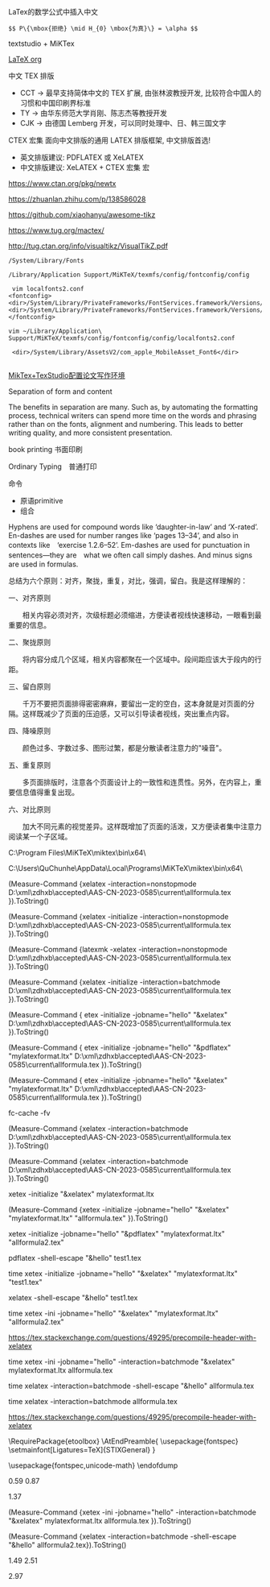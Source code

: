 
LaTex的数学公式中插入中文
```
$$ P\{\mbox{拒绝} \mid H_{0} \mbox{为真}\} = \alpha $$
```

textstudio + MiKTex

[LaTeX org](https://latex.org)

中文 TEX 排版
* CCT → 最早支持简体中文的 TEX 扩展, 由张林波教授开发, 比较符合中国人的习惯和中国印刷界标准
* TY → 由华东师范大学肖刚、陈志杰等教授开发
* CJK → 由德国 Lemberg 开发，可以同时处理中、日、韩三国文字


CTEX 宏集 面向中文排版的通用 LATEX 排版框架, 中文排版首选!
* 英文排版建议: PDFLATEX 或 XeLATEX
* 中文排版建议: XeLATEX + CTEX 宏集 宏



https://www.ctan.org/pkg/newtx

https://zhuanlan.zhihu.com/p/138586028

https://github.com/xiaohanyu/awesome-tikz

https://www.tug.org/mactex/


http://tug.ctan.org/info/visualtikz/VisualTikZ.pdf


```
/System/Library/Fonts

/Library/Application Support/MiKTeX/texmfs/config/fontconfig/config

 vim localfonts2.conf   
<fontconfig>
<dir>/System/Library/PrivateFrameworks/FontServices.framework/Versions/A/Resources/Fonts/Subsets</dir>
<dir>/System/Library/PrivateFrameworks/FontServices.framework/Versions/A/Resources/Fonts/Subsets</dir>
</fontconfig>

```


```
vim ~/Library/Application\ Support/MiKTeX/texmfs/config/fontconfig/config/localfonts2.conf

 <dir>/System/Library/AssetsV2/com_apple_MobileAsset_Font6</dir>
 
```

[MikTex+TexStudio配置论文写作环境](https://zhuanlan.zhihu.com/p/42844087)



Separation of form and content

The benefits in separation are many. Such as, by automating the formatting process, technical writers can spend more time on the words and phrasing rather than on the fonts, alignment and numbering. This leads to better writing quality, and more consistent presentation.

book printing 书面印刷

Ordinary Typing　普通打印

命令
* 原语primitive
* 组合

Hyphens are used for compound words like ‘daughter-in-law’ and ‘X-rated’. En-dashes are used for number ranges like ‘pages 13–34’, and also in contexts like　‘exercise 1.2.6–52’. Em-dashes are used for punctuation in sentences—they are　what we often call simply dashes. And minus signs are used in formulas.


总结为六个原则：对齐，聚拢，重复，对比，强调，留白。我是这样理解的：

一、对齐原则

　　相关内容必须对齐，次级标题必须缩进，方便读者视线快速移动，一眼看到最重要的信息。

二、聚拢原则

　　将内容分成几个区域，相关内容都聚在一个区域中。段间距应该大于段内的行距。

三、留白原则

　　千万不要把页面排得密密麻麻，要留出一定的空白，这本身就是对页面的分隔。这样既减少了页面的压迫感，又可以引导读者视线，突出重点内容。

四、降噪原则

　　颜色过多、字数过多、图形过繁，都是分散读者注意力的"噪音"。

五、重复原则

　　多页面排版时，注意各个页面设计上的一致性和连贯性。另外，在内容上，重要信息值得重复出现。

六、对比原则

　　加大不同元素的视觉差异。这样既增加了页面的活泼，又方便读者集中注意力阅读某一个子区域。


C:\Program Files\MiKTeX\miktex\bin\x64\

C:\Users\QuChunhe\AppData\Local\Programs\MiKTeX\miktex\bin\x64\


(Measure-Command {xelatex -interaction=nonstopmode D:\xml\zdhxb\accepted\AAS-CN-2023-0585\current\allformula.tex }).ToString()


(Measure-Command {xelatex -initialize -interaction=nonstopmode D:\xml\zdhxb\accepted\AAS-CN-2023-0585\current\allformula.tex }).ToString()



(Measure-Command {latexmk -xelatex -interaction=nonstopmode D:\xml\zdhxb\accepted\AAS-CN-2023-0585\current\allformula.tex }).ToString()


(Measure-Command {xelatex -initialize -interaction=batchmode D:\xml\zdhxb\accepted\AAS-CN-2023-0585\current\allformula.tex }).ToString()


(Measure-Command { etex -initialize -jobname="hello" "&xelatex" D:\xml\zdhxb\accepted\AAS-CN-2023-0585\current\allformula.tex }).ToString()


(Measure-Command { etex -initialize -jobname="hello" "&pdflatex" "mylatexformat.ltx" D:\xml\zdhxb\accepted\AAS-CN-2023-0585\current\allformula.tex }).ToString()


(Measure-Command { etex -initialize -jobname="hello" "&xelatex" "mylatexformat.ltx" D:\xml\zdhxb\accepted\AAS-CN-2023-0585\current\allformula.tex }).ToString()


fc-cache -fv

(Measure-Command {xelatex -interaction=batchmode D:\xml\zdhxb\accepted\AAS-CN-2023-0585\current\allformula.tex }).ToString()


(Measure-Command {xelatex -interaction=batchmode D:\xml\zdhxb\accepted\AAS-CN-2023-0585\current\allformula.tex }).ToString()

xetex -initialize  "&xelatex" mylatexformat.ltx

(Measure-Command {xetex -initialize   -jobname="hello"  "&xelatex" "mylatexformat.ltx" "allformula.tex" }).ToString()

xetex -initialize   -jobname="hello"  "&pdflatex" "mylatexformat.ltx" "allformula2.tex"

pdflatex -shell-escape "&hello" test1.tex


time xetex -initialize   -jobname="hello"  "&xelatex" "mylatexformat.ltx" "test1.tex"

 xelatex -shell-escape "&hello" test1.tex


time xetex -ini   -jobname="hello"  "&xelatex" "mylatexformat.ltx" "allformula2.tex"

 https://tex.stackexchange.com/questions/49295/precompile-header-with-xelatex


 time xetex -ini  -jobname="hello" -interaction=batchmode "&xelatex" mylatexformat.ltx allformula.tex

 time xelatex -interaction=batchmode -shell-escape  "&hello" allformula.tex

 time xelatex -interaction=batchmode  allformula.tex



 https://tex.stackexchange.com/questions/49295/precompile-header-with-xelatex

 \RequirePackage{etoolbox}
\AtEndPreamble{
    \usepackage{fontspec}
    \setmainfont[Ligatures=TeX]{STIXGeneral}
}

\usepackage{fontspec,unicode-math}
\endofdump


0.59 0.87

1.37 

(Measure-Command {xetex -ini  -jobname="hello" -interaction=batchmode "&xelatex" mylatexformat.ltx allformula.tex }).ToString()

(Measure-Command {xelatex -interaction=batchmode -shell-escape  "&hello" allformula2.tex}).ToString()

1.49 2.51

2.97
